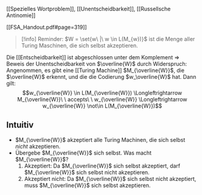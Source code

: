 [[Spezielles Wortproblem]], [[Unentscheidbarkeit]], [[Russellsche Antinomie]]

[[FSA_Handout.pdf#page=319]]

> [!info] Reminder: $W = \set{w\ |\ w \in L(M_{w})}$ ist die Menge aller Turing Maschinen, die sich selbst akzeptieren.

Die [[Entscheidbarkeit]] ist abgeschlossen unter dem Komplement => Beweis der Unentscheidbarkeit von $\overline{W}$ durch Widerspruch:
Angenommen, es gibt eine [[Turing Machine]] $M_{\overline{W}}$, die $\overline{W}$ erkennt, und die die Codierung $w_\overline{W}$ hat. 
Dann gilt:
$$w_{\overline{W}} \in L(M_{\overline{W}}) \Longleftrightarrow M_{\overline{W}}\ \ accepts\ \ w_{\overline{W}} \Longleftrightarrow w_{\overline{W}} \not\in L(M_{\overline{W}})$$

## Intuitiv
- $M_{\overline{W}}$ akzeptiert alle Turing Machinen, die sich selbst _nicht_ akzeptieren.
- Übergebe $M_{\overline{W}}$ sich selbst. Was macht $M_{\overline{W}}$?
	1. Akzeptiert: Da $M_{\overline{W}}$ sich selbst akzeptiert, darf $M_{\overline{W}}$ sich selbst nicht akzeptieren.
	2. Akzeptiert nicht: Da $M_{\overline{W}}$ sich selbst nicht akzeptiert, muss $M_{\overline{W}}$ sich selbst akzeptieren.
